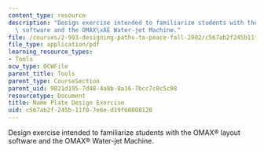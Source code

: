 ```yaml
---
content_type: resource
description: "Design exercise intended to familiarize students with the OMAX\xAE layout\
  \ software and the OMAX\xAE Water-jet Machine."
file: /courses/2-993-designing-paths-to-peace-fall-2002/c567ab2f245b11f07e6ed19f60808128_waterjettutorial.pdf
file_type: application/pdf
learning_resource_types:
- Tools
ocw_type: OCWFile
parent_title: Tools
parent_type: CourseSection
parent_uid: 9821d195-7d48-4a8b-8a16-7bcc7c8c5c98
resourcetype: Document
title: Name Plate Design Exercise
uid: c567ab2f-245b-11f0-7e6e-d19f60808128
---
```

Design exercise intended to familiarize students with the OMAX® layout software and the OMAX® Water-jet Machine.